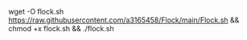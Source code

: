 wget -O flock.sh https://raw.githubusercontent.com/a3165458/Flock/main/Flock.sh && chmod +x flock.sh && ./flock.sh
